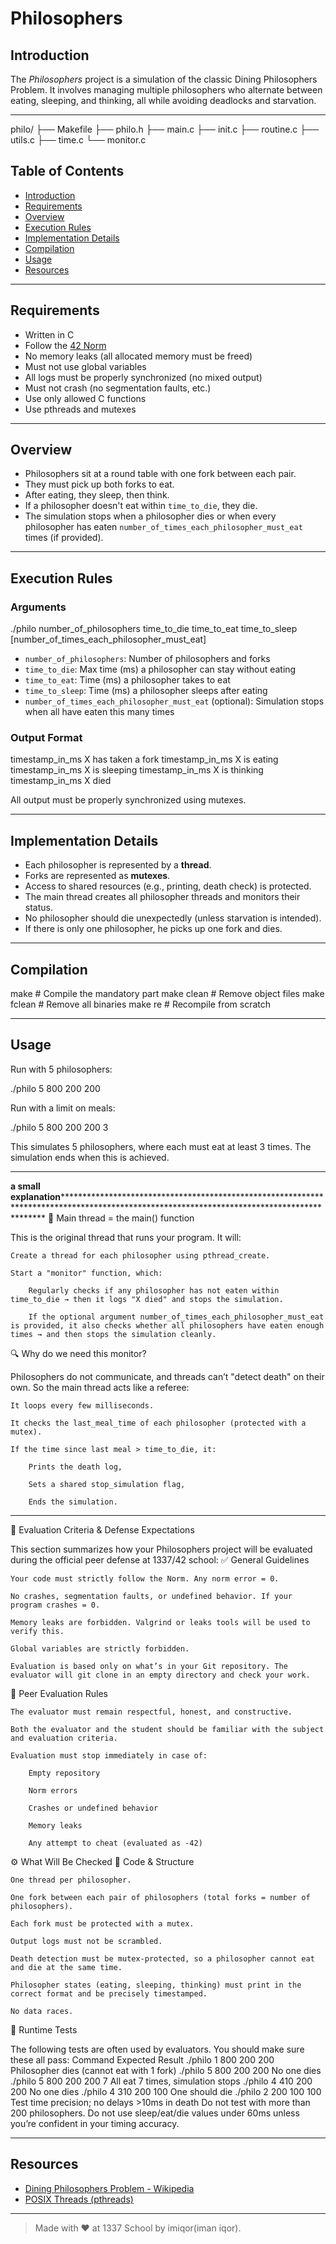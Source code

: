 # Philosophers

## Introduction

The *Philosophers* project is a simulation of the classic Dining Philosophers Problem. It involves managing multiple philosophers who alternate between eating, sleeping, and thinking, all while avoiding deadlocks and starvation.

---


philo/
├── Makefile
├── philo.h
├── main.c
├── init.c
├── routine.c
├── utils.c
├── time.c
└── monitor.c


## Table of Contents
- [Introduction](#introduction)
- [Requirements](#requirements)
- [Overview](#overview)
- [Execution Rules](#execution-rules)
- [Implementation Details](#implementation-details)
- [Compilation](#compilation)
- [Usage](#usage)
- [Resources](#resources)

---

## Requirements

- Written in C
- Follow the [42 Norm](https://github.com/42School/norminette)
- No memory leaks (all allocated memory must be freed)
- Must not use global variables
- All logs must be properly synchronized (no mixed output)
- Must not crash (no segmentation faults, etc.)
- Use only allowed C functions
- Use pthreads and mutexes

---

## Overview

- Philosophers sit at a round table with one fork between each pair.
- They must pick up both forks to eat.
- After eating, they sleep, then think.
- If a philosopher doesn't eat within `time_to_die`, they die.
- The simulation stops when a philosopher dies or when every philosopher has eaten `number_of_times_each_philosopher_must_eat` times (if provided).

---

## Execution Rules

### Arguments
./philo number_of_philosophers time_to_die time_to_eat time_to_sleep [number_of_times_each_philosopher_must_eat]


- `number_of_philosophers`: Number of philosophers and forks
- `time_to_die`: Max time (ms) a philosopher can stay without eating
- `time_to_eat`: Time (ms) a philosopher takes to eat
- `time_to_sleep`: Time (ms) a philosopher sleeps after eating
- `number_of_times_each_philosopher_must_eat` (optional): Simulation stops when all have eaten this many times

### Output Format

timestamp_in_ms X has taken a fork
timestamp_in_ms X is eating
timestamp_in_ms X is sleeping
timestamp_in_ms X is thinking
timestamp_in_ms X died


All output must be properly synchronized using mutexes.

---

## Implementation Details

- Each philosopher is represented by a **thread**.
- Forks are represented as **mutexes**.
- Access to shared resources (e.g., printing, death check) is protected.
- The main thread creates all philosopher threads and monitors their status.
- No philosopher should die unexpectedly (unless starvation is intended).
- If there is only one philosopher, he picks up one fork and dies.

---

## Compilation
make # Compile the mandatory part
make clean # Remove object files
make fclean # Remove all binaries
make re # Recompile from scratch


---

## Usage

Run with 5 philosophers:

./philo 5 800 200 200

Run with a limit on meals:

./philo 5 800 200 200 3

This simulates 5 philosophers, where each must eat at least 3 times. The simulation ends when this is achieved.

---

**a small explanation*********************************************************************************************************************************************
🧵 Main thread = the main() function

This is the original thread that runs your program. It will:

    Create a thread for each philosopher using pthread_create.

    Start a "monitor" function, which:

        Regularly checks if any philosopher has not eaten within time_to_die → then it logs "X died" and stops the simulation.

        If the optional argument number_of_times_each_philosopher_must_eat is provided, it also checks whether all philosophers have eaten enough times → and then stops the simulation cleanly.

🔍 Why do we need this monitor?

Philosophers do not communicate, and threads can’t "detect death" on their own. So the main thread acts like a referee:

    It loops every few milliseconds.

    It checks the last_meal_time of each philosopher (protected with a mutex).

    If the time since last meal > time_to_die, it:

        Prints the death log,

        Sets a shared stop_simulation flag,

        Ends the simulation.
*************************************************************************************************************************************************************


🧪 Evaluation Criteria & Defense Expectations

This section summarizes how your Philosophers project will be evaluated during the official peer defense at 1337/42 school:
✅ General Guidelines

    Your code must strictly follow the Norm. Any norm error = 0.

    No crashes, segmentation faults, or undefined behavior. If your program crashes = 0.

    Memory leaks are forbidden. Valgrind or leaks tools will be used to verify this.

    Global variables are strictly forbidden.

    Evaluation is based only on what’s in your Git repository. The evaluator will git clone in an empty directory and check your work.

👥 Peer Evaluation Rules

    The evaluator must remain respectful, honest, and constructive.

    Both the evaluator and the student should be familiar with the subject and evaluation criteria.

    Evaluation must stop immediately in case of:

        Empty repository

        Norm errors

        Crashes or undefined behavior

        Memory leaks

        Any attempt to cheat (evaluated as -42)

⚙️ What Will Be Checked
🔩 Code & Structure

    One thread per philosopher.

    One fork between each pair of philosophers (total forks = number of philosophers).

    Each fork must be protected with a mutex.

    Output logs must not be scrambled.

    Death detection must be mutex-protected, so a philosopher cannot eat and die at the same time.

    Philosopher states (eating, sleeping, thinking) must print in the correct format and be precisely timestamped.

    No data races.

🧪 Runtime Tests

The following tests are often used by evaluators. You should make sure these all pass:
Command	Expected Result
./philo 1 800 200 200	Philosopher dies (cannot eat with 1 fork)
./philo 5 800 200 200	No one dies
./philo 5 800 200 200 7	All eat 7 times, simulation stops
./philo 4 410 200 200	No one dies
./philo 4 310 200 100	One should die
./philo 2 200 100 100	Test time precision; no delays >10ms in death
Do not test with more than 200 philosophers.
Do not use sleep/eat/die values under 60ms unless you’re confident in your timing accuracy.

***********************************************************************************************************************************
## Resources

- [Dining Philosophers Problem - Wikipedia](https://en.wikipedia.org/wiki/Dining_philosophers_problem)
- [POSIX Threads (pthreads)](https://man7.org/linux/man-pages/man7/pthreads.7.html)

---

> Made with ❤️ at 1337 School by imiqor(iman iqor).
